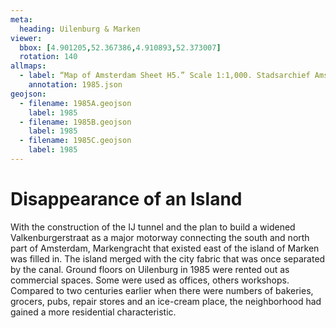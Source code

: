 ```yaml
---
meta:
  heading: Uilenburg & Marken
viewer:
  bbox: [4.901205,52.367386,4.910893,52.373007]
  rotation: 140
allmaps:
  - label: “Map of Amsterdam Sheet H5.” Scale 1:1,000. Stadsarchief Amsterdam. Published by the Public Works Department and its legal successors, 1985.
    annotation: 1985.json
geojson:
  - filename: 1985A.geojson
    label: 1985
  - filename: 1985B.geojson
    label: 1985
  - filename: 1985C.geojson
    label: 1985
---
```

# Disappearance of an Island
With the construction of the IJ tunnel and the plan to build a widened Valkenburgerstraat as a major motorway connecting the south and north part of Amsterdam, Markengracht that existed east of the island of Marken was filled in. The island merged with the city fabric that was once separated by the canal. Ground floors on Uilenburg in 1985 were rented out as commercial spaces. Some were used as offices, others workshops. Compared to two centuries earlier when there were numbers of bakeries, grocers, pubs, repair stores and an ice-cream place, the neighborhood had gained a more residential characteristic.
